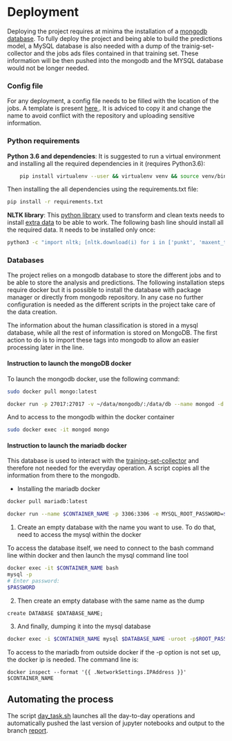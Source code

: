 # Deployment

Deploying the project requires at minima the installation of a [mongodb database](https://www.mongodb.com/).
To fully deploy the project and being able to build the predictions model, a MySQL database is also needed with a dump of the trainig-set-collector and the jobs ads files contained in that training set. These information will be then pushed into the mongodb and the MYSQL database would not be longer needed.


### Config file

For any deployment, a config file needs to be filled with the location of the jobs. A template is present [here
](https://github.com/softwaresaved/jobs-analysis/blob/master/jobAnalysis/config/config_template.ini). It is adviced to copy it and change the name to avoid conflict with the repository and uploading sensitive information.

### Python requirements

**Python 3.6 and dependencies**:
It is suggested to run a virtual environment and installing all the required dependencies in it (requires Python3.6):

```bash
    pip install virtualenv --user && virtualenv venv && source venv/bin/activate
```
Then installing the all dependencies using the requirements.txt file:
```bash
pip install -r requirements.txt
```

**NLTK library**: This [python library](www.nltk.org) used to transform and clean texts needs to install [extra data](http://www.nltk.org/data.html) to be able to work. The following bash line should install all the required data. It needs to be installed only once:
```bash
python3 -c "import nltk; [nltk.download(i) for i in ['punkt', 'maxent_treebank', 'pos_tagger', 'stopwords', 'wordnet', 'averaged_perceptron', 'tagger']]"
```

### Databases
The project relies on a mongodb database to store the different jobs and to be able to store the analysis and predictions.
The following installation steps require docker but it is possible to install the database with package manager or directly from mongodb repository. In any case no further configuration is needed as the different scripts in the project take care of the data creation.


The information about the human classification is stored in a mysql database, while all the rest of information is stored on MongoDB. The first action to do is to import these tags into mongodb to allow an easier processing later in the line.


#### Instruction to launch the mongoDB docker

To launch the mongodb docker, use the following command:

```bash
sudo docker pull mongo:latest
```

```bash
docker run -p 27017:27017 -v ~/data/mongodb/:/data/db --name mongod -d mongo`
```
And to access to the mongodb within the docker container

```bash
sudo docker exec -it mongod mongo
```
#### Instruction to launch the mariadb docker
This database is used to interact with the [training-set-collector](https://github.com/softwaresaved/training-set-collector) and therefore not needed for the everyday operation. A script copies all the information from there to the mongodb.
* Installing the mariadb docker

```bash
docker pull mariadb:latest
```

```bash
docker run --name $CONTAINER_NAME -p 3306:3306 -e MYSQL_ROOT_PASSWORD=$PASSWORD -v ~/data/mariadb:/var/lib/mysql mariadb
```

1. Create an empty database with the name you want to use. To do that, need to access the mysql within the docker

To access the database itself, we need to connect to the bash command line within docker and then launch the mysql command line tool

```bash
docker exec -it $CONTAINER_NAME bash
mysql -p
# Enter password:
$PASSWORD
```

2. Then create an empty database with the same name as the dump

```mysql
create DATABASE $DATABASE_NAME;
```
3. And finally, dumping it into the mysql database

```bash
docker exec -i $CONTAINER_NAME mysql $DATABASE_NAME -uroot -p$ROOT_PASSWORD < $DUMPFILE.sql
```

To access to the mariadb from outside docker if the -p option is not set up, the docker ip is needed.
The command line is:

```docker
docker inspect --format '{{ .NetworkSettings.IPAddress }}' $CONTAINER_NAME
```
## Automating the process

The script [day_task.sh](https://github.com/softwaresaved/jobs-analysis/blob/master/day_task.sh_) launches all the day-to-day operations and automatically pushed the last version of jupyter notebooks and output to the branch [report](https://github.com/softwaresaved/jobs-analysis/tree/reports).

